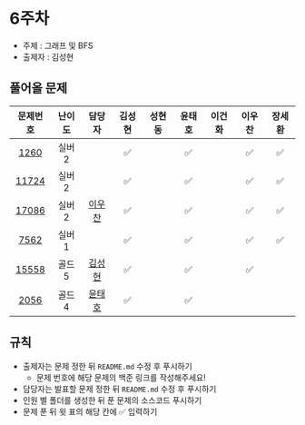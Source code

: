 # 6주차

- 주제 : 그래프 및 BFS
- 출제자 : 김성현

## 풀어올 문제

|                    문제번호                    | 난이도 |                        담당자                        | 김성현 | 성현동 | 윤태호 | 이건화 | 이우찬 | 장세환 |
| :--------------------------------------------: | :----: | :--------------------------------------------------: | :----: | :----: | :----: | :----: | :----: | :----: |
|  [1260](https://www.acmicpc.net/problem/1260)  | 실버2  |                                                      |   ✅   |        |   ✅   |        |   ✅   |   ✅   |
| [11724](https://www.acmicpc.net/problem/11724) | 실버2  |                                                      |   ✅   |        |   ✅   |        |   ✅   |   ✅   |
| [17086](https://www.acmicpc.net/problem/17086) | 실버2  |  <a href="https://github.com/wchan0409">이우찬</a>   |   ✅   |        |   ✅   |        |   ✅   |   ✅   |
|  [7562](https://www.acmicpc.net/problem/7562)  | 실버1  |                                                      |   ✅   |        |   ✅   |        |   ✅   |   ✅   |
| [15558](https://www.acmicpc.net/problem/15558) | 골드5  | <a href="https://github.com/sunghyun1356">김성현</a> |   ✅   |        |   ✅   |        |   ✅   |        |
|  [2056](https://www.acmicpc.net/problem/2056)  | 골드4  |  <a href="https://github.com/taeho0888">윤태호</a>   |   ✅   |        |   ✅   |        |        |        |

<!-- 표 입력할 때 아래 거 참고!
[문제번호](https://www.acmicpc.net/problem/문제번호)
<a href="https://github.com/taeho0888">윤태호</a>
<a href="https://github.com/sunghyun1356">김성현</a>
<a href="https://github.com/hyundongSung">성현동</a>
<a href="https://github.com/wchan0409">이우찬</a>
<a href="https://github.com/SehwanChang">장세환</a>
<a href="https://github.com/Gunhot">이건화</a> -->

## 규칙

- 출제자는 문제 정한 뒤 `README.md` 수정 후 푸시하기
  - 문제 번호에 해당 문제의 백준 링크를 작성해주세요!
- 담당자는 발표할 문제 정한 뒤 `README.md` 수정 후 푸시하기
- 인원 별 폴더를 생성한 뒤 푼 문제의 소스코드 푸시하기
- 문제 푼 뒤 윗 표의 해당 칸에 ✅ 입력하기
